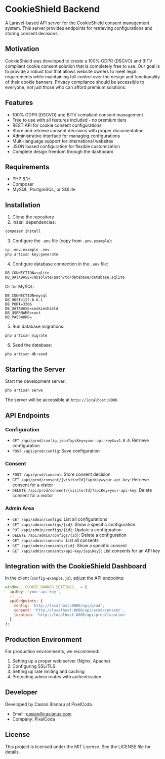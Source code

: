 # CookieShield Backend

A Laravel-based API server for the CookieShield consent management system. This server provides endpoints for retrieving configurations and storing consent decisions.

## Motivation

CookieShield was developed to create a 100% GDPR (DSGVO) and BITV compliant cookie consent solution that is completely free to use. Our goal is to provide a robust tool that allows website owners to meet legal requirements while maintaining full control over the design and functionality of their cookie banners. Privacy compliance should be accessible to everyone, not just those who can afford premium solutions.

## Features

- 100% GDPR (DSGVO) and BITV compliant consent management
- Free to use with all features included - no premium tiers
- REST API for cookie consent configurations
- Store and retrieve consent decisions with proper documentation
- Administrative interface for managing configurations
- Multi-language support for international websites
- JSON-based configuration for flexible customization
- Complete design freedom through the dashboard

## Requirements

- PHP 8.1+
- Composer
- MySQL, PostgreSQL, or SQLite

## Installation

1. Clone the repository
2. Install dependencies:

```bash
composer install
```

3. Configure the `.env` file (copy from `.env.example`):

```bash
cp .env.example .env
php artisan key:generate
```

4. Configure database connection in the `.env` file:

```
DB_CONNECTION=sqlite
DB_DATABASE=/absolute/path/to/database/database.sqlite
```

Or for MySQL:

```
DB_CONNECTION=mysql
DB_HOST=127.0.0.1
DB_PORT=3306
DB_DATABASE=cookieshield
DB_USERNAME=root
DB_PASSWORD=
```

5. Run database migrations:

```bash
php artisan migrate
```

6. Seed the database:

```bash
php artisan db:seed
```

## Starting the Server

Start the development server:

```bash
php artisan serve
```

The server will be accessible at `http://localhost:8000`.

## API Endpoints

### Configuration

- `GET /api/prod/config.json?apiKey=your-api-key&v=1.0.0`: Retrieve configuration
- `POST /api/prod/config`: Save configuration

### Consent

- `POST /api/prod/consent`: Store consent decision
- `GET /api/prod/consent/{visitorId}?apiKey=your-api-key`: Retrieve consent for a visitor
- `DELETE /api/prod/consent/{visitorId}?apiKey=your-api-key`: Delete consent for a visitor

### Admin Area

- `GET /api/admin/configs`: List all configurations
- `GET /api/admin/configs/{id}`: Show a specific configuration
- `PUT /api/admin/configs/{id}`: Update a configuration
- `DELETE /api/admin/configs/{id}`: Delete a configuration
- `GET /api/admin/consents`: List all consents
- `GET /api/admin/consents/{id}`: Show a specific consent
- `GET /api/admin/consents/api-key/{apiKey}`: List consents for an API key

## Integration with the CookieShield Dashboard

In the client (`config-example.js`), adjust the API endpoints:

```javascript
window.__COOKIE_BANNER_SETTINGS__ = {
  apiKey: 'your-api-key',
  // ...
  apiEndpoints: {
    config: 'http://localhost:8000/api/prod',
    consent: 'http://localhost:8000/api/prod/consent',
    location: 'http://localhost:8000/api/prod/location'
  }
};
```

## Production Environment

For production environments, we recommend:

1. Setting up a proper web server (Nginx, Apache)
2. Configuring SSL/TLS
3. Setting up rate limiting and caching
4. Protecting admin routes with authentication

## Developer

Developed by Casian Blanaru at PixelCoda.

- Email: casian@casianus.com
- Company: PixelCoda

## License

This project is licensed under the MIT License. See the LICENSE file for details.
